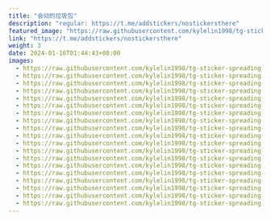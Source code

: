 ```yaml
---
title: "会动的垃圾包"
description: "regular: https://t.me/addstickers/nostickersthere"
featured_image: "https://raw.githubusercontent.com/kylelin1998/tg-sticker-spreading-worldwide-images/main/img/a57b7cd7-1df3-4049-b8e3-b54f49d6cd30.jpg"
link: "https://t.me/addstickers/nostickersthere"
weight: 3
date: 2024-01-16T01:44:43+08:00
images:
  - https://raw.githubusercontent.com/kylelin1998/tg-sticker-spreading-worldwide-images/main/img/a57b7cd7-1df3-4049-b8e3-b54f49d6cd30.jpg
  - https://raw.githubusercontent.com/kylelin1998/tg-sticker-spreading-worldwide-images/main/img/9a7f9b4e-59fc-46ce-a1b6-098c2ac9d5c1.jpg
  - https://raw.githubusercontent.com/kylelin1998/tg-sticker-spreading-worldwide-images/main/img/3ae05325-f8d0-42cc-9970-90204dd6f793.jpg
  - https://raw.githubusercontent.com/kylelin1998/tg-sticker-spreading-worldwide-images/main/img/93cc1bf5-4b05-49f8-82d6-c1f7c73ea09b.jpg
  - https://raw.githubusercontent.com/kylelin1998/tg-sticker-spreading-worldwide-images/main/img/d76a7c20-f279-4669-b53e-92a27d5d7d7f.jpg
  - https://raw.githubusercontent.com/kylelin1998/tg-sticker-spreading-worldwide-images/main/img/24f8ecbb-c9dd-42f6-8be5-9446ea197014.jpg
  - https://raw.githubusercontent.com/kylelin1998/tg-sticker-spreading-worldwide-images/main/img/1febd87d-e18d-48be-90b9-643252c1e5f8.jpg
  - https://raw.githubusercontent.com/kylelin1998/tg-sticker-spreading-worldwide-images/main/img/70180c58-b809-47b1-b3f6-019b8925c360.jpg
  - https://raw.githubusercontent.com/kylelin1998/tg-sticker-spreading-worldwide-images/main/img/41636028-ca09-4bd6-a0e4-a15925dcdcc5.jpg
  - https://raw.githubusercontent.com/kylelin1998/tg-sticker-spreading-worldwide-images/main/img/bd436c70-8c9b-4b0c-a8da-85163e927c36.jpg
  - https://raw.githubusercontent.com/kylelin1998/tg-sticker-spreading-worldwide-images/main/img/e55c908c-947c-4b8f-b620-6f16f45cd01c.jpg
  - https://raw.githubusercontent.com/kylelin1998/tg-sticker-spreading-worldwide-images/main/img/db324371-417d-4490-a63e-6c6325d6f228.jpg
  - https://raw.githubusercontent.com/kylelin1998/tg-sticker-spreading-worldwide-images/main/img/1a4cca09-bf47-4cfc-a59c-a4f6c073cd3b.jpg
  - https://raw.githubusercontent.com/kylelin1998/tg-sticker-spreading-worldwide-images/main/img/eaabf513-f4ac-4ce9-8932-6defd5df3db5.jpg
  - https://raw.githubusercontent.com/kylelin1998/tg-sticker-spreading-worldwide-images/main/img/d08aa210-a141-4e00-ad8c-b642ffd021f4.jpg
  - https://raw.githubusercontent.com/kylelin1998/tg-sticker-spreading-worldwide-images/main/img/e2f2d88d-8aa5-435f-b172-e123b2797fce.jpg
  - https://raw.githubusercontent.com/kylelin1998/tg-sticker-spreading-worldwide-images/main/img/0d5f5039-687f-45a8-b4d9-a6dac425889c.jpg
  - https://raw.githubusercontent.com/kylelin1998/tg-sticker-spreading-worldwide-images/main/img/3e21e31d-3d61-4a48-a98c-0dff8d956b56.jpg
  - https://raw.githubusercontent.com/kylelin1998/tg-sticker-spreading-worldwide-images/main/img/75c5d503-5f36-4711-8eb5-18152899e8c6.jpg
---
```

